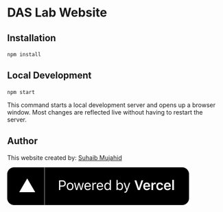 # DAS Lab Website

## Installation

```
npm install
```

## Local Development

```
npm start
```

This command starts a local development server and opens up a browser window. Most changes are reflected live without having to restart the server.

## Author

This website created by: [Suhaib Mujahid](https://github.com/suhaibmujahid)

[![Powerd by Vercel](static/img/powered-by-vercel.svg)](https://vercel.com/?utm_source=das-lab&utm_campaign=oss)
